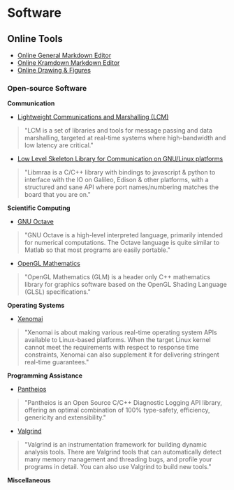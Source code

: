 # Software 

## Online Tools 

* [Online General Markdown Editor](https://stackedit.io/editor)
* [Online Kramdown Markdown Editor](http://kramdown.herokuapp.com/)
* [Online Drawing & Figures](https://www.draw.io/)


### Open-source Software

**Communication**

* [Lightweight Communications and Marshalling (LCM)](https://lcm-proj.github.io/)
> "LCM is a set of libraries and tools for message passing and data marshalling, targeted at real-time systems where high-bandwidth and low latency are critical."

* [Low Level Skeleton Library for Communication on GNU/Linux platforms](https://github.com/intel-iot-devkit/mraa)
> "Libmraa is a C/C++ library with bindings to javascript & python to interface with the IO on Galileo, Edison & other platforms, with a structured and sane API where port names/numbering matches the board that you are on."

**Scientific Computing**

* [GNU Octave](https://www.gnu.org/software/octave/)
>"GNU Octave is a high-level interpreted language, primarily intended for numerical computations. The Octave language is quite similar to Matlab so that most programs are easily portable."

* [OpenGL Mathematics](http://glm.g-truc.net/0.9.6/index.html)
>"OpenGL Mathematics (GLM) is a header only C++ mathematics library for graphics software based on the OpenGL Shading Language (GLSL) specifications."

**Operating Systems**

* [Xenomai](https://xenomai.org/)
> "Xenomai is about making various real-time operating system APIs available to Linux-based platforms. When the target Linux kernel cannot meet the requirements with respect to response time constraints, Xenomai can also supplement it for delivering stringent real-time guarantees."

**Programming Assistance**

* [Pantheios](http://www.pantheios.org/)
> "Pantheios is an Open Source C/C++ Diagnostic Logging API library, offering an optimal combination of 100% type-safety, efficiency, genericity and extensibility."

* [Valgrind](http://valgrind.org)
> "Valgrind is an instrumentation framework for building dynamic analysis tools. There are Valgrind tools that can automatically detect many memory management and threading bugs, and profile your programs in detail. You can also use Valgrind to build new tools."

**Miscellaneous**





